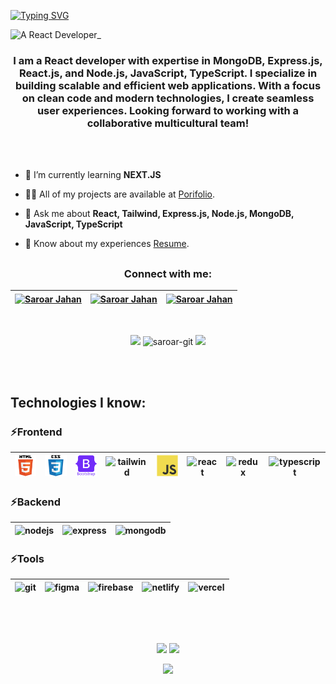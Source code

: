 [![Typing SVG](https://readme-typing-svg.herokuapp.com?font=Raleway&weight=700&size=30&pause=1000&color=F7E600&center=true&vCenter=true&width=1080&lines=Md.+Saroar+Jahan;React+Developer;Frontend+Developer;MERN-Stack+Developer)](https://git.io/typing-svg)

![A React Developer_]([https://i.ibb.co/qpNPmc7/page-1.jpg])


<h3 align="center">I am a React developer with expertise in MongoDB, Express.js, React.js, and Node.js, JavaScript, TypeScript. I specialize in building scalable and efficient web applications. With a focus on clean code and modern technologies, I create seamless user experiences. Looking forward to working with a collaborative multicultural team!</h3>

<br> <br>

- 🌱 I’m currently learning **NEXT.JS**

- 👨‍💻 All of my projects are available at [Porifolio](https://saroar-jahan.netlify.app/).

- 💬 Ask me about **React, Tailwind, Express.js, Node.js, MongoDB, JavaScript, TypeScript**

- 📄 Know about my experiences [Resume](https://drive.google.com/file/d/1Fp3Pq5HopGmBpL43Hb5uTebNiwcaaah_/view?usp=sharing).

## <h3 align="center">Connect with me:</h3>
<div align="center">

 | <a href="https://www.linkedin.com/in/saroar-in/" target="blank"><img align="center" src="https://raw.githubusercontent.com/rahuldkjain/github-profile-readme-generator/master/src/images/icons/Social/linked-in-alt.svg" alt="Saroar Jahan" height="30" width="40" /></a> | <a href="https://wa.me/01615344922" target="blank"><img align="center" src="https://github.com/dheereshagrwal/colored-icons/blob/master/svg/whatsapp-vertical.svg?short_path=cf83b83" alt="Saroar Jahan" height="30" width="40" /></a> | <a href="https://discord.com/channels/@saroarjahan" target="blank"><img align="center" src="https://raw.githubusercontent.com/rahuldkjain/github-profile-readme-generator/master/src/images/icons/Social/discord.svg" alt="Saroar Jahan" height="30" width="40" /></a> |
 | --------------------------------------------------------------------------------------------------------------------- | --------------------------------------------------------------------------------------------------- | ------------------------------------------------------------------------------------------------------------------ |
</div>

<br>
<p align="center"> <img src="https://media.giphy.com/media/iY8CRBdQXODJSCERIr/giphy.gif" width="30px"> <img src="https://komarev.com/ghpvc/?username=saroar-git&label=Profile%20views&color=0e75b6&style=flat" alt="saroar-git" /> <img src="https://media.giphy.com/media/iY8CRBdQXODJSCERIr/giphy.gif" width="30px"> </p>
<br> <br>

## Technologies I know:

### ⚡Frontend

| <img src="https://raw.githubusercontent.com/devicons/devicon/master/icons/html5/html5-original-wordmark.svg" alt="html5" width="40"/> | <img src="https://raw.githubusercontent.com/devicons/devicon/master/icons/css3/css3-original-wordmark.svg" alt="css3" width="40"/> | <img src="https://raw.githubusercontent.com/devicons/devicon/master/icons/bootstrap/bootstrap-plain-wordmark.svg" alt="bootstrap" width="40"/> | <img src="https://www.vectorlogo.zone/logos/tailwindcss/tailwindcss-icon.svg" alt="tailwind" width="40"/> | <img src="https://raw.githubusercontent.com/devicons/devicon/master/icons/javascript/javascript-original.svg" alt="javascript" width="40"/> | <img src="https://cdn.jsdelivr.net/gh/devicons/devicon/icons/react/react-original.svg" alt="react" width="40"/> | <img src="https://cdn.jsdelivr.net/gh/devicons/devicon/icons/redux/redux-original.svg" alt="redux" width="40"/> | <img src="https://cdn.jsdelivr.net/gh/devicons/devicon/icons/typescript/typescript-original.svg" alt="typescript" width="40"/> |
|  ---------------------------------------------------------------------------------------------------------------------------------- | ---------------------------------------------------------------------------------------------------------------------------------------------- | --------------------------------------------------------------------------------------------------------- | ------------------------------------------------------------------------------------------------------------------------------------------- | --------------------------------------------------------------------------------------------------------------- | ------------------------------------------------------------------------------------------------------------------------------- | ------------------------------------------------------------------------------------------------------------------------------- | ------------------------------------------------------------------------------------------------------------------------------- |

### ⚡Backend

| <img src="https://cdn.jsdelivr.net/gh/devicons/devicon/icons/nodejs/nodejs-original.svg" alt="nodejs" width="40"/> | <img src="https://skillicons.dev/icons?i=express" alt="express" width="40"/> | <img src="https://cdn.jsdelivr.net/gh/devicons/devicon/icons/mongodb/mongodb-original.svg" alt="mongodb" width="40"/> |
 | --------------------------------------------------------------------------------------------------------------------- | --------------------------------------------------------------------------------------------------- | ------------------------------------------------------------------------------------------------------------------ |

### ⚡Tools

| <img src="https://cdn.jsdelivr.net/gh/devicons/devicon/icons/git/git-original.svg" alt="git" width="40"/> | <img src="https://cdn.jsdelivr.net/gh/devicons/devicon/icons/figma/figma-original.svg" alt="figma" width="40"/> | <img src="https://www.vectorlogo.zone/logos/firebase/firebase-icon.svg" alt="firebase" width="40"/> | <img src="https://www.vectorlogo.zone/logos/netlify/netlify-icon.svg" alt="netlify" width="40"/> | <img src="https://skillicons.dev/icons?i=vercel" alt="vercel" width="40"/> |
| --------------------------------------------------------------------------------------------------------- | --------------------------------------------------------------------------------------------------------------- | ------------------------------------------------------------------------------------------------ | ------------------------------------------------------------------------------------------------ | -------------------------------------------------------------------------- |


<br><br>

##
<div align="center" >
<div>
 
![](http://github-profile-summary-cards.vercel.app/api/cards/stats?username=saroar-git&theme=aura_dark)
![](http://github-profile-summary-cards.vercel.app/api/cards/repos-per-language?username=saroar-git&theme=aura_dark)
</div>

![](http://github-profile-summary-cards.vercel.app/api/cards/profile-details?username=saroar-git&theme=aura_dark)
</div>


